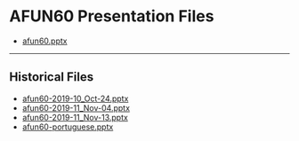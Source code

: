 <!--
This is a machine generated file, and should not be edited, as it will be overwritten with future updates.
-->

# AFUN60 Presentation Files

- [afun60.pptx](https://globaleventcdn.blob.core.windows.net/assets/afun/afun60/afun60.pptx)
---
## Historical Files
- [afun60-2019-10_Oct-24.pptx](https://globaleventcdn.blob.core.windows.net/assets/afun/afun60/afun60-2019-10_Oct-24.pptx)
- [afun60-2019-11_Nov-04.pptx](https://globaleventcdn.blob.core.windows.net/assets/afun/afun60/afun60-2019-11_Nov-04.pptx)
- [afun60-2019-11_Nov-13.pptx](https://globaleventcdn.blob.core.windows.net/assets/afun/afun60/afun60-2019-11_Nov-13.pptx)
- [afun60-portuguese.pptx](https://globaleventcdn.blob.core.windows.net/assets/afun/afun60/afun60-portuguese.pptx)


